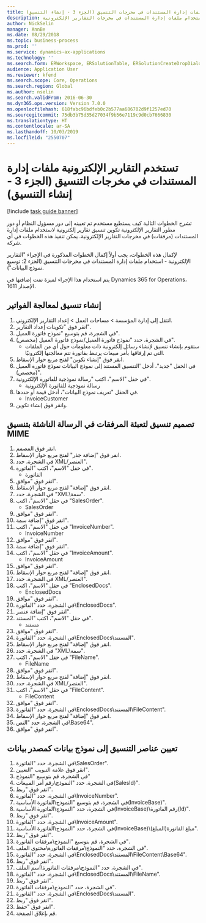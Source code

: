 ```yaml
---
title: تستخدم التقارير الإلكترونية ملفات إدارة المستندات في مخرجات التنسيق‬ (الجزء 3 - إنشاء التنسيق)
description: تشرح الخطوات التالية كيف يستطيع مستخدم تم تعيينه إلى دور مسؤول النظام أو دور مطور التقارير الإلكترونية تكوين تنسيق تقارير إلكترونية لاستخدام ملفات إدارة المستندات في مخرجات التقارير الإلكترونية.
author: NickSelin
manager: AnnBe
ms.date: 08/29/2018
ms.topic: business-process
ms.prod: ''
ms.service: dynamics-ax-applications
ms.technology: ''
ms.search.form: ERWorkspace, ERSolutionTable, ERSolutionCreateDropDialog, EROperationDesigner, ERComponentTypeDropDialog
audience: Application User
ms.reviewer: kfend
ms.search.scope: Core, Operations
ms.search.region: Global
ms.author: nselin
ms.search.validFrom: 2016-06-30
ms.dyn365.ops.version: Version 7.0.0
ms.openlocfilehash: 618fabc96bdfeb0c2b577aa686702d9f1257ed70
ms.sourcegitcommit: 75db3b75d35d27034f9b56e7119c9d0cb7666830
ms.translationtype: HT
ms.contentlocale: ar-SA
ms.lasthandoff: 10/03/2019
ms.locfileid: "2550707"
---
```

# <a name="er-use-document-management-files-in-format-outputs-part-3---create-format"></a>تستخدم التقارير الإلكترونية ملفات إدارة المستندات في مخرجات التنسيق‬ (الجزء 3 - إنشاء التنسيق)

[!include [task guide banner](../../includes/task-guide-banner.md)]

تشرح الخطوات التالية كيف يستطيع مستخدم تم تعيينه إلى دور مسؤول النظام أو دور مطور التقارير الإلكترونية تكوين تنسيق تقارير إلكترونية لاستخدام ملفات إدارة المستندات (مرفقات) في مخرجات التقارير الإلكترونية. يمكن تنفيذ هذه الخطوات في أي شركة.

لإكمال هذه الخطوات، يجب أولاً إكمال الخطوات المذكورة في الإجراء "التقارير الإلكترونية - استخدام ملفات إدارة المستندات في مخرجات التنسيق (الجزء 2: توسيع نموذج البيانات").

يتم استخدام هذا الإجراء لميزة تمت إضافتها في Dynamics 365 for Operations، الإصدار 1611.


## <a name="create-a-format-to-process-invoices"></a>إنشاء تنسيق لمعالجة الفواتير
1. انتقل إلى إدارة المؤسسة > مساحات العمل‬ > إعداد التقارير الإلكتروني‬.
2. انقر فوق "تكوينات إعداد التقارير‬".
3. في الشجرة، قم بتوسيع "نموذج فاتورة العميل".
4. في الشجرة، حدد "نموذج فاتورة العميل‬/نموذج فاتورة العميل‬ (مخصص)".
    * ستقوم بإنشاء تنسيق لإنشاء رسائل إلكترونية ذات معلومات حول أي من الملفات التي تم إرفاقها بأمر مبيعات يرتبط بفاتورة تتم معالجتها إلكترونيًا.  
5. انقر فوق "إنشاء تكوين" لفتح مربع حوار الإسقاط‬.
6. في الحقل "جديد"، أدخل 'التنسيق المستند إلى نموذج البيانات نموذج فاتورة العميل (مخصص)".
7. في حقل "الاسم"، اكتب "رسالة نموذجية للفاتورة الإلكترونية".
    * رسالة نموذجية للفاتورة الإلكترونية  
8. في الحقل "تعريف نموذج البيانات"، أدخل قيمة أو حددها.
    * InvoiceCustomer  
9. وانقر فوق إنشاء تكوين.

## <a name="design-a-format-to-populate-attachments-into-generating-a-message-in-mime-format"></a>تصميم تنسيق لتعبئة المرفقات في الرسالة الناشئة بتنسيق MIME
1. انقر فوق المصمم.
2. انقر فوق "إضافة جذر" لفتح مربع حوار الإسقاط‬.
3. في الشجرة، حدد XML/العنصر".
4. في حقل "الاسم"، اكتب "الفاتورة".
    * الفاتورة  
5. انقر فوق "موافق".
6. انقر فوق "إضافة" لفتح مربع حوار الإسقاط‬.
7. في الشجرة، حدد "XML\سمة".
8. في حقل "الاسم"، اكتب "SalesOrder".
    * SalesOrder  
9. انقر فوق "موافق".
10. انقر فوق "إضافة سمة".
11. في حقل "الاسم"، اكتب "InvoiceNumber".
    * InvoiceNumber  
12. انقر فوق "موافق".
13. انقر فوق "إضافة سمة".
14. في حقل "الاسم"، اكتب "InvoiceAmount".
    * InvoiceAmount  
15. انقر فوق "موافق".
16. انقر فوق "إضافة" لفتح مربع حوار الإسقاط‬.
17. في الشجرة، حدد XML/العنصر".
18. في حقل "الاسم"، اكتب "EnclosedDocs".
    * EnclosedDocs  
19. انقر فوق "موافق".
20. في الشجرة، حدد "الفاتورة\EnclosedDocs‬".
21. انقر فوق "إضافة عنصر".
22. في حقل "الاسم"، اكتب "المستند".
    * مستند  
23. انقر فوق "موافق".
24. في الشجرة، حدد "الفاتورة\EnclosedDocs\المستند".
25. انقر فوق "إضافة" لفتح مربع حوار الإسقاط‬.
26. في الشجرة، حدد "XML\سمة".
27. في حقل "الاسم"، اكتب "FileName".
    * FileName  
28. انقر فوق "موافق".
29. انقر فوق "إضافة" لفتح مربع حوار الإسقاط‬.
30. في الشجرة، حدد XML/العنصر".
31. في حقل "الاسم"، اكتب "FileContent".
    * FileContent  
32. انقر فوق "موافق".
33. في الشجرة، حدد "الفاتورة\EnclosedDocs\المستند\FileContent".
34. انقر فوق "إضافة" لفتح مربع حوار الإسقاط‬.
35. في الشجرة، حدد "النص\Base64".
36. انقر فوق "موافق".

## <a name="map-format-elements-to-data-model-as-data-source"></a>تعيين عناصر التنسيق إلى نموذج بيانات كمصدر بيانات
1. في الشجرة، حدد "الفاتورة‬\SalesOrder‬".
2. انقر فوق علامة التبويب "التعيين".
3. في الشجرة، قم بتوسيع "النموذج"
4. في الشجرة، حدد "النموذج\رقم أمر المبيعات(SalesId)".
5. انقر فوق "ربط".
6. في الشجرة، حدد "الفاتورة\InvoiceNumber".
7. في الشجرة، قم بتوسيع "النموذج\الفاتورة الأساسية‬(InvoiceBase)".
8. في الشجرة، حدد "النموذج\الفاتورة الأساسية(InvoiceBase)\رقم الفاتورة(Id)".
9. انقر فوق "ربط".
10. في الشجرة، حدد "الفاتورة\InvoiceAmount".
11. في الشجرة، حدد "النموذج\الفاتورة الأساسية(InvoiceBase)\مبلغ الفاتورة(المبلغ)".
12. انقر فوق "ربط".
13. في الشجرة، قم بتوسيع "النموذج\مرفقات الفاتورة".
14. في الشجرة، حدد "النموذج\مرفقات الفاتورة\محتوى الملف".
15. في الشجرة، حدد "الفاتورة\EnclosedDocs\المستند\FileContent\Base64".
16. انقر فوق "ربط".
17. في الشجرة، حدد "النموذج\مرفقات الفاتورة\اسم الملف‬".
18. في الشجرة، حدد "الفاتورة\EnclosedDocs\المستند\FileName".
19. انقر فوق "ربط".
20. في الشجرة، حدد "النموذج\مرفقات الفاتورة".
21. في الشجرة، حدد "الفاتورة\EnclosedDocs\المستند".
22. انقر فوق "ربط".
23. انقر فوق "حفظ".
24. قم بإغلاق الصفحة.

